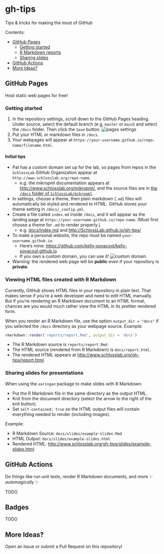
<!-- README.md is generated from README.Rmd. Please edit that file -->

# gh-tips

<!-- badges: start -->
<!-- badges: end -->

Tips & tricks for making the most of GitHub

Contents:

-   [GitHub Pages](#github-pages)
    -   [Getting started](#getting-started)
    -   [R Markdown
        reports](#Viewing-HTML-files-created-with-R-Markdown)
    -   [Sharing slides](#Sharing-slides-for-presentations)
-   [GitHub Actions](#github-actions)
-   [More Ideas?](#more-ideas)

## GitHub Pages

Host static web pages for free!

### Getting started

1.  In the repository settings, scroll down to the GitHub Pages heading.
    Under source, select the default branch (e.g. `master` or `main`)
    and select the `/docs` folder. Then click the `Save` button. ![pages
    settings](figures/pages-1.png)
2.  Put your HTML or markdown files in `/docs`.
3.  Your webpages will appear at
    `https://your-username.github.io/repo-name/filename.html`.

#### Initial tips

-   Pat has a custom domain set up for the lab, so pages from repos in
    the `SchlossLab` GitHub Organization appear at
    `http://www.schlosslab.org/repo-name`.
    -   e.g. the mikropml documentation appears at
        <http://www.schlosslab.org/mikropml/>, and the source files are
        in [the `/docs` folder of
        `SchlossLab/mikropml`](https://github.com/SchlossLab/mikropml/tree/master/docs).
-   In settings, choose a theme, then plain markdown (`.md`) files will
    automatically be styled and rendered to HTML. GitHub stores your
    theme setting in `/docs/_config.yml`.
-   Create a file called `index.md` inside `/docs`, and it will appear
    as the landing page at `https://your-username.github.io/repo-name`.
    (Must first choose a theme for `.md` to render properly.)
    -   e.g. [docs/index.md](https://github.com/SchlossLab/gh-tips/blob/master/docs/index.md)
        and <http://SchlossLab.github.io/gh-tips/>
-   To make a personal website, the repo must be named
    `your-username.github.io`.
    -   Here’s mine:
        <https://github.com/kelly-sovacool/kelly-sovacool.github.io>
    -   If you own a custom domain, you can use it! ![custom
        domain](figures/pages-2_custom-domain.png)
-   Warning: the rendered web page will be **public** even if your
    repository is **private**.

### Viewing HTML files created with R Markdown

Currently, GitHub shows HTML files in your repository in plain text.
That makes sense if you’re a web developer and need to edit HTML
manually. But if you’re rendering an R Markdown document to an HTML
format, chances are you would much rather view the HTML in its prettier
rendered form.

When you render an R Markdown file, use the option `output_dir = "docs"`
if you selected the `/docs` directory as your webpage source. Example:

``` r
rmarkdown::render('reports/report.Rmd', output_dir = 'docs')
```

-   The R Markdown source is `reports/report.Rmd`.
-   The HTML source (rendered from R Markdown) is `docs/report.html`.
-   The rendered HTML appears at
    <http://www.schlosslab.org/gh-tips/report.html>.

### Sharing slides for presentations

When using the `xaringan` package to make slides with R Markdown:

-   Put the R Markdown file in the same directory as the output HTML.
-   Knit from the document directory (select the arrow to the right of
    the knit button).
-   Set `self-contained: true` so the HTML output files will contain
    everything needed to render (including images).

Example:

-   R Markdown Source: `docs/slides/example-slides.Rmd`
-   HTML Output: `docs/slides/example-slides.html`
-   Rendered HTML:
    <http://www.schlosslab.org/gh-tips/slides/example-slides.html>

## GitHub Actions

Do things like run unit tests, render R Markdown documents, and more ✨
*automagically* ✨

TODO

## Badges

TODO

## More Ideas?

Open an Issue or submit a Pull Request on this repository!
